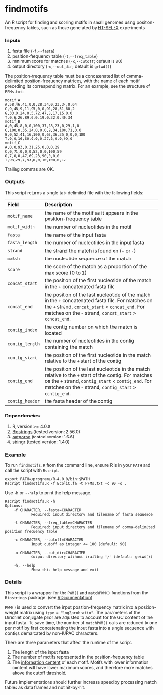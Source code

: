 # findmotifs
An R script for finding and scoring motifs in small genomes using position-frequency tables, such as those generated by [HT-SELEX](https://pubmed.ncbi.nlm.nih.gov/21938619/) experiments  

### Inputs

1. fasta file (`-f`,`--fasta`)
2. position-frequency table (`-t`,`--freq_table`)
3. minimum score for matches (`-c`,`--cutoff`; default is 90)
4. output directory (`-o`,`--out_dir`; default is `getwd()`)

The position-frequency table must be a concatenated list of comma-delimited position-frequency matrices, with the name of each motif preceding its corresponding matrix. For an example, see the structure of `PFMs.txt`: 

    motif_A
    A,58,46,41,0,0,28,34,0,23,34,0,64
    C,9,48,9,11,95,0,0,92,28,51,60,2
    G,33,0,24,0,5,72,47,8,17,15,0,0
    T,0,6,26,89,0,0,19,0,32,0,40,34
    motif_B
    A,0,48,8,0,0,100,37,28,23,0,29,1,0
    C,100,0,35,24,0,0,0,9,34,100,71,0,0
    G,0,52,41,16,100,0,63,36,35,0,0,0,100
    T,0,0,16,60,0,0,0,27,8,0,0,99,0
    motif_C
    A,0,0,93,0,31,25,0,0,0,29
    C,0,71,0,0,0,52,0,0,100,59
    G,7,0,0,47,69,23,90,0,0,0
    T,93,29,7,53,0,0,10,100,0,12

Trailing commas are OK.

### Outputs

This script returns a single tab-delimited file with the following fields:

|      Field      |                                                                                                      Description                                                                                                      |
|:---------------|:---------------------------------------------------------------------------------------------------------------------------------------------------------------------------------------------------------------------|
| `motif_name`    | the name of the motif as it appears in the position-frequency table                                                                                                                                                   |
| `motif_width`   | the number of nucleotides in the motif                                                                                                                                                                                |
| `fasta`         | the name of the input fasta                                                                                                                                                                                           |
| `fasta_length`  | the number of nucleotides in the input fasta                                                                                                                                                                          |
| `strand`        | the strand the match is found on (`+` or `-`)                                                                                                                                                                         |
| `match`         | the nucleotide sequence of the match                                                                                                                                                                                  |
| `score`         | the score of the match as a proportion of the max score (0 to 1)                                                                                                                                                      |
| `concat_start`  | the position of the first nucleotide of the match in the `+` concatenated fasta file                                                                                                                                  |
| `concat_end`    | the position of the last nucleotide of the match in the `+` concatenated fasta file. For matches on the `+` strand, `concat_start` < `concat_end`. For matches on the `-` strand, `concat_start` > `concat_end`.      |
| `contig_index`  | the contig number on which the match is located                                                                                                                                                                       |
| `contig_length` | the number of nucleotides in the contig containing the match                                                                                                                                                          |
| `contig_start`  | the position of the first nucleotide in the match relative to the `+` start of the contig                                                                                                                             |
| `contig_end`    | the position of the last nucleotide in the match relative to the `+` start of the contig. For matches on the `+` strand, `contig_start` < `contig_end`. For matches on the `-` strand, `contig_start` > `contig_end`. |
| `contig_header` | the fasta header of the contig                                                                                                                                                                                        |

### Dependencies

1. R, version >= 4.0.0
2. [Biostrings](https://bioconductor.org/packages/release/bioc/html/Biostrings.html) (tested version: 2.56.0)
3. [optparse](https://cran.r-project.org/web/packages/optparse/index.html) (tested version: 1.6.6)
4. [stringr](https://cran.r-project.org/web/packages/stringr/index.html) (tested version: 1.4.0)

### Example

To run `findmotifs.R` from the command line, ensure R is in your `PATH` and call the script with `Rscript`. 

    export PATH=/programs/R-4.0.0/bin:$PATH  
    Rscript findmotifs.R -f EcoliC.fa -t PFMs.txt -c 90 -o .

Use `-h` or `--help` to print the help message.

    Rscript findmotifs.R -h
    Options:
        -f CHARACTER, --fasta=CHARACTER
                Required: input directory and filename of fasta sequence

        -t CHARACTER, --freq_table=CHARACTER
                Required: input directory and filename of comma-delimited position frequency table

        -c CHARACTER, --cutoff=CHARACTER
                Input cutoff as integer <= 100 (default: 90)

        -o CHARACTER, --out_dir=CHARACTER
                Output directory without trailing "/" (default: getwd())

        -h, --help
                Show this help message and exit

### Details

This script is a wrapper for the `PWM()` and `matchPWM()` functions from the `Biostrings` package. (see [RDocumentation](https://www.rdocumentation.org/packages/Biostrings/versions/2.40.2/topics/matchPWM))

`PWM()` is used to convert the input position-frequency matrix into a position-weight matrix using `type = "log2probratio"`. The parameters of the Dirichlet conjugate prior are adjusted to account for the GC content of the input fasta. To save time, the number of `matchPWM()` calls are reduced to one per motif by first concatenating the input fasta into a single sequence with contigs demarcated by non-IUPAC characters. 

There are three parameters that affect the runtime of the script.

1. The length of the input fasta
2. The number of motifs represented in the position-frequency table
3. The [information content](https://en.wikipedia.org/wiki/Position_weight_matrix#Information_content) of each motif. Motifs with lower information content will have lower maximum scores, and therefore more matches above the cutoff threshold.

Future implementations should further increase speed by processing match tables as data frames and not hit-by-hit. 


